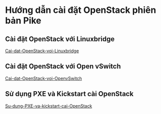 # Hướng dẫn cài đặt OpenStack phiên bản Pike

## Cài đặt OpenStack với Linuxbridge
[Cai-dat-OpenStack-voi-Linuxbridge](Linuxbridge)


## Cài đặt OpenStack với Open vSwitch
[Cai-dat-OpenStack-voi-OpenvSwitch](OpenvSwitch)


## Sử dụng PXE và Kickstart cài OpenStack
[Su-dung-PXE-va-kickstart-cai-OpenStack](Use-PXE-KS)

